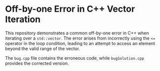 # Off-by-one Error in C++ Vector Iteration

This repository demonstrates a common off-by-one error in C++ when iterating over a `std::vector`. The error arises from incorrectly using the `<=` operator in the loop condition, leading to an attempt to access an element beyond the valid range of the vector.

The `bug.cpp` file contains the erroneous code, while `bugSolution.cpp` provides the corrected version.